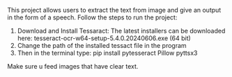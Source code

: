 This project allows users to extract the text from image and give an output in the form of a speech.
Follow the steps to run the project:
  1. Download and Install Tessaract:
    The latest installers can be downloaded here:
    tesseract-ocr-w64-setup-5.4.0.20240606.exe (64 bit)
  2. Change the path of the installed tessact file in the program
  3. Then in the terminal type:
     pip install pytesseract Pillow pyttsx3

Make sure u feed images that have clear text.
